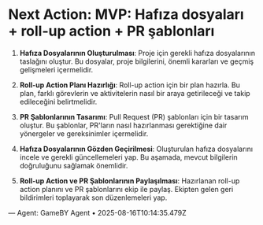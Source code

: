 # Next Action: MVP: Hafıza dosyaları + roll-up action + PR şablonları

1. **Hafıza Dosyalarının Oluşturulması**: Proje için gerekli hafıza dosyalarının taslağını oluştur. Bu dosyalar, proje bilgilerini, önemli kararları ve geçmiş gelişmeleri içermelidir.

2. **Roll-up Action Planı Hazırlığı**: Roll-up action için bir plan hazırla. Bu plan, farklı görevlerin ve aktivitelerin nasıl bir araya getirileceği ve takip edileceğini belirtmelidir.

3. **PR Şablonlarının Tasarımı**: Pull Request (PR) şablonları için bir tasarım oluştur. Bu şablonlar, PR'ların nasıl hazırlanması gerektiğine dair yönergeler ve gereksinimler içermelidir.

4. **Hafıza Dosyalarının Gözden Geçirilmesi**: Oluşturulan hafıza dosyalarını incele ve gerekli güncellemeleri yap. Bu aşamada, mevcut bilgilerin doğruluğunu sağlamak önemlidir.

5. **Roll-up Action ve PR Şablonlarının Paylaşılması**: Hazırlanan roll-up action planını ve PR şablonlarını ekip ile paylaş. Ekipten gelen geri bildirimleri toplayarak son düzenlemeleri yap.

— Agent: GameBY Agent • 2025-08-16T10:14:35.479Z

